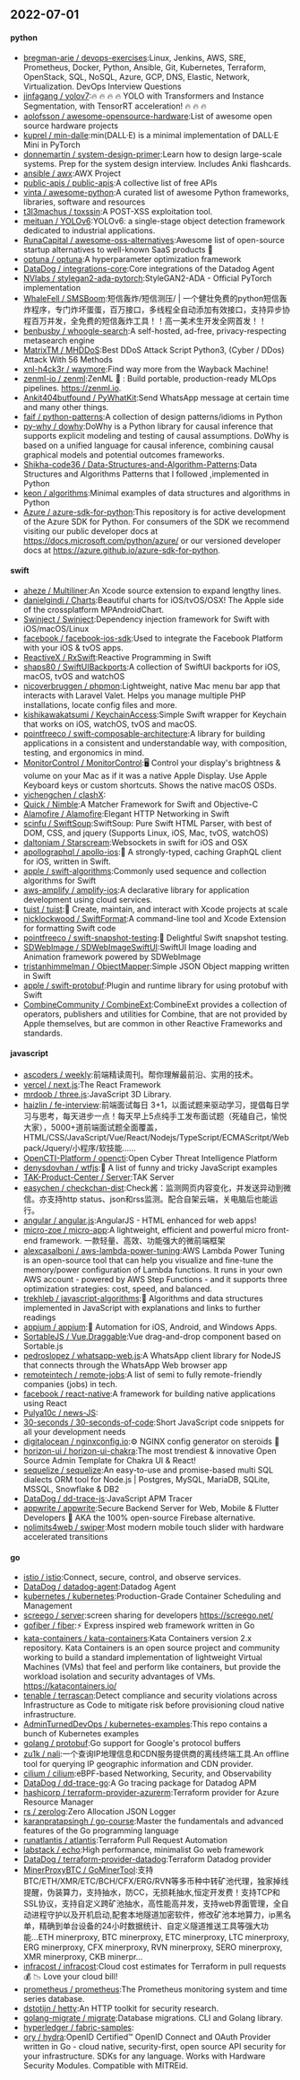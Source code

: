 ## 2022-07-01

#### python
* [bregman-arie / devops-exercises](https://github.com/bregman-arie/devops-exercises):Linux, Jenkins, AWS, SRE, Prometheus, Docker, Python, Ansible, Git, Kubernetes, Terraform, OpenStack, SQL, NoSQL, Azure, GCP, DNS, Elastic, Network, Virtualization. DevOps Interview Questions
* [jinfagang / yolov7](https://github.com/jinfagang/yolov7):🔥
🔥
🔥
🔥
YOLO with Transformers and Instance Segmentation, with TensorRT acceleration!
🔥
🔥
🔥
* [aolofsson / awesome-opensource-hardware](https://github.com/aolofsson/awesome-opensource-hardware):List of awesome open source hardware projects
* [kuprel / min-dalle](https://github.com/kuprel/min-dalle):min(DALL·E) is a minimal implementation of DALL·E Mini in PyTorch
* [donnemartin / system-design-primer](https://github.com/donnemartin/system-design-primer):Learn how to design large-scale systems. Prep for the system design interview. Includes Anki flashcards.
* [ansible / awx](https://github.com/ansible/awx):AWX Project
* [public-apis / public-apis](https://github.com/public-apis/public-apis):A collective list of free APIs
* [vinta / awesome-python](https://github.com/vinta/awesome-python):A curated list of awesome Python frameworks, libraries, software and resources
* [t3l3machus / toxssin](https://github.com/t3l3machus/toxssin):A POST-XSS exploitation tool.
* [meituan / YOLOv6](https://github.com/meituan/YOLOv6):YOLOv6: a single-stage object detection framework dedicated to industrial applications.
* [RunaCapital / awesome-oss-alternatives](https://github.com/RunaCapital/awesome-oss-alternatives):Awesome list of open-source startup alternatives to well-known SaaS products
🚀
* [optuna / optuna](https://github.com/optuna/optuna):A hyperparameter optimization framework
* [DataDog / integrations-core](https://github.com/DataDog/integrations-core):Core integrations of the Datadog Agent
* [NVlabs / stylegan2-ada-pytorch](https://github.com/NVlabs/stylegan2-ada-pytorch):StyleGAN2-ADA - Official PyTorch implementation
* [WhaleFell / SMSBoom](https://github.com/WhaleFell/SMSBoom):短信轰炸/短信测压/ | 一个健壮免费的python短信轰炸程序，专门炸坏蛋蛋，百万接口，多线程全自动添加有效接口，支持异步协程百万并发，全免费的短信轰炸工具！！高一美术生开发全网首发！！
* [benbusby / whoogle-search](https://github.com/benbusby/whoogle-search):A self-hosted, ad-free, privacy-respecting metasearch engine
* [MatrixTM / MHDDoS](https://github.com/MatrixTM/MHDDoS):Best DDoS Attack Script Python3, (Cyber / DDos) Attack With 56 Methods
* [xnl-h4ck3r / waymore](https://github.com/xnl-h4ck3r/waymore):Find way more from the Wayback Machine!
* [zenml-io / zenml](https://github.com/zenml-io/zenml):ZenML
🙏
: Build portable, production-ready MLOps pipelines. https://zenml.io.
* [Ankit404butfound / PyWhatKit](https://github.com/Ankit404butfound/PyWhatKit):Send WhatsApp message at certain time and many other things.
* [faif / python-patterns](https://github.com/faif/python-patterns):A collection of design patterns/idioms in Python
* [py-why / dowhy](https://github.com/py-why/dowhy):DoWhy is a Python library for causal inference that supports explicit modeling and testing of causal assumptions. DoWhy is based on a unified language for causal inference, combining causal graphical models and potential outcomes frameworks.
* [Shikha-code36 / Data-Structures-and-Algorithm-Patterns](https://github.com/Shikha-code36/Data-Structures-and-Algorithm-Patterns):Data Structures and Algorithms Patterns that I followed ,implemented in Python
* [keon / algorithms](https://github.com/keon/algorithms):Minimal examples of data structures and algorithms in Python
* [Azure / azure-sdk-for-python](https://github.com/Azure/azure-sdk-for-python):This repository is for active development of the Azure SDK for Python. For consumers of the SDK we recommend visiting our public developer docs at https://docs.microsoft.com/python/azure/ or our versioned developer docs at https://azure.github.io/azure-sdk-for-python.

#### swift
* [aheze / Multiliner](https://github.com/aheze/Multiliner):An Xcode source extension to expand lengthy lines.
* [danielgindi / Charts](https://github.com/danielgindi/Charts):Beautiful charts for iOS/tvOS/OSX! The Apple side of the crossplatform MPAndroidChart.
* [Swinject / Swinject](https://github.com/Swinject/Swinject):Dependency injection framework for Swift with iOS/macOS/Linux
* [facebook / facebook-ios-sdk](https://github.com/facebook/facebook-ios-sdk):Used to integrate the Facebook Platform with your iOS & tvOS apps.
* [ReactiveX / RxSwift](https://github.com/ReactiveX/RxSwift):Reactive Programming in Swift
* [shaps80 / SwiftUIBackports](https://github.com/shaps80/SwiftUIBackports):A collection of SwiftUI backports for iOS, macOS, tvOS and watchOS
* [nicoverbruggen / phpmon](https://github.com/nicoverbruggen/phpmon):Lightweight, native Mac menu bar app that interacts with Laravel Valet. Helps you manage multiple PHP installations, locate config files and more.
* [kishikawakatsumi / KeychainAccess](https://github.com/kishikawakatsumi/KeychainAccess):Simple Swift wrapper for Keychain that works on iOS, watchOS, tvOS and macOS.
* [pointfreeco / swift-composable-architecture](https://github.com/pointfreeco/swift-composable-architecture):A library for building applications in a consistent and understandable way, with composition, testing, and ergonomics in mind.
* [MonitorControl / MonitorControl](https://github.com/MonitorControl/MonitorControl):🖥
Control your display's brightness & volume on your Mac as if it was a native Apple Display. Use Apple Keyboard keys or custom shortcuts. Shows the native macOS OSDs.
* [yichengchen / clashX](https://github.com/yichengchen/clashX):
* [Quick / Nimble](https://github.com/Quick/Nimble):A Matcher Framework for Swift and Objective-C
* [Alamofire / Alamofire](https://github.com/Alamofire/Alamofire):Elegant HTTP Networking in Swift
* [scinfu / SwiftSoup](https://github.com/scinfu/SwiftSoup):SwiftSoup: Pure Swift HTML Parser, with best of DOM, CSS, and jquery (Supports Linux, iOS, Mac, tvOS, watchOS)
* [daltoniam / Starscream](https://github.com/daltoniam/Starscream):Websockets in swift for iOS and OSX
* [apollographql / apollo-ios](https://github.com/apollographql/apollo-ios):📱
A strongly-typed, caching GraphQL client for iOS, written in Swift.
* [apple / swift-algorithms](https://github.com/apple/swift-algorithms):Commonly used sequence and collection algorithms for Swift
* [aws-amplify / amplify-ios](https://github.com/aws-amplify/amplify-ios):A declarative library for application development using cloud services.
* [tuist / tuist](https://github.com/tuist/tuist):🚀
Create, maintain, and interact with Xcode projects at scale
* [nicklockwood / SwiftFormat](https://github.com/nicklockwood/SwiftFormat):A command-line tool and Xcode Extension for formatting Swift code
* [pointfreeco / swift-snapshot-testing](https://github.com/pointfreeco/swift-snapshot-testing):📸
Delightful Swift snapshot testing.
* [SDWebImage / SDWebImageSwiftUI](https://github.com/SDWebImage/SDWebImageSwiftUI):SwiftUI Image loading and Animation framework powered by SDWebImage
* [tristanhimmelman / ObjectMapper](https://github.com/tristanhimmelman/ObjectMapper):Simple JSON Object mapping written in Swift
* [apple / swift-protobuf](https://github.com/apple/swift-protobuf):Plugin and runtime library for using protobuf with Swift
* [CombineCommunity / CombineExt](https://github.com/CombineCommunity/CombineExt):CombineExt provides a collection of operators, publishers and utilities for Combine, that are not provided by Apple themselves, but are common in other Reactive Frameworks and standards.

#### javascript
* [ascoders / weekly](https://github.com/ascoders/weekly):前端精读周刊。帮你理解最前沿、实用的技术。
* [vercel / next.js](https://github.com/vercel/next.js):The React Framework
* [mrdoob / three.js](https://github.com/mrdoob/three.js):JavaScript 3D Library.
* [haizlin / fe-interview](https://github.com/haizlin/fe-interview):前端面试每日 3+1，以面试题来驱动学习，提倡每日学习与思考，每天进步一点！每天早上5点纯手工发布面试题（死磕自己，愉悦大家），5000+道前端面试题全面覆盖，HTML/CSS/JavaScript/Vue/React/Nodejs/TypeScript/ECMAScritpt/Webpack/Jquery/小程序/软技能……
* [OpenCTI-Platform / opencti](https://github.com/OpenCTI-Platform/opencti):Open Cyber Threat Intelligence Platform
* [denysdovhan / wtfjs](https://github.com/denysdovhan/wtfjs):🤪
A list of funny and tricky JavaScript examples
* [TAK-Product-Center / Server](https://github.com/TAK-Product-Center/Server):TAK Server
* [easychen / checkchan-dist](https://github.com/easychen/checkchan-dist):Check酱：监测网页内容变化，并发送异动到微信。亦支持http status、json和rss监测。配合自架云端，关电脑后也能运行。
* [angular / angular.js](https://github.com/angular/angular.js):AngularJS - HTML enhanced for web apps!
* [micro-zoe / micro-app](https://github.com/micro-zoe/micro-app):A lightweight, efficient and powerful micro front-end framework. 一款轻量、高效、功能强大的微前端框架
* [alexcasalboni / aws-lambda-power-tuning](https://github.com/alexcasalboni/aws-lambda-power-tuning):AWS Lambda Power Tuning is an open-source tool that can help you visualize and fine-tune the memory/power configuration of Lambda functions. It runs in your own AWS account - powered by AWS Step Functions - and it supports three optimization strategies: cost, speed, and balanced.
* [trekhleb / javascript-algorithms](https://github.com/trekhleb/javascript-algorithms):📝
Algorithms and data structures implemented in JavaScript with explanations and links to further readings
* [appium / appium](https://github.com/appium/appium):📱
Automation for iOS, Android, and Windows Apps.
* [SortableJS / Vue.Draggable](https://github.com/SortableJS/Vue.Draggable):Vue drag-and-drop component based on Sortable.js
* [pedroslopez / whatsapp-web.js](https://github.com/pedroslopez/whatsapp-web.js):A WhatsApp client library for NodeJS that connects through the WhatsApp Web browser app
* [remoteintech / remote-jobs](https://github.com/remoteintech/remote-jobs):A list of semi to fully remote-friendly companies (jobs) in tech.
* [facebook / react-native](https://github.com/facebook/react-native):A framework for building native applications using React
* [Pulya10c / news-JS](https://github.com/Pulya10c/news-JS):
* [30-seconds / 30-seconds-of-code](https://github.com/30-seconds/30-seconds-of-code):Short JavaScript code snippets for all your development needs
* [digitalocean / nginxconfig.io](https://github.com/digitalocean/nginxconfig.io):⚙️
NGINX config generator on steroids
💉
* [horizon-ui / horizon-ui-chakra](https://github.com/horizon-ui/horizon-ui-chakra):The most trendiest & innovative Open Source Admin Template for Chakra UI & React!
* [sequelize / sequelize](https://github.com/sequelize/sequelize):An easy-to-use and promise-based multi SQL dialects ORM tool for Node.js | Postgres, MySQL, MariaDB, SQLite, MSSQL, Snowflake & DB2
* [DataDog / dd-trace-js](https://github.com/DataDog/dd-trace-js):JavaScript APM Tracer
* [appwrite / appwrite](https://github.com/appwrite/appwrite):Secure Backend Server for Web, Mobile & Flutter Developers
🚀
AKA the 100% open-source Firebase alternative.
* [nolimits4web / swiper](https://github.com/nolimits4web/swiper):Most modern mobile touch slider with hardware accelerated transitions

#### go
* [istio / istio](https://github.com/istio/istio):Connect, secure, control, and observe services.
* [DataDog / datadog-agent](https://github.com/DataDog/datadog-agent):Datadog Agent
* [kubernetes / kubernetes](https://github.com/kubernetes/kubernetes):Production-Grade Container Scheduling and Management
* [screego / server](https://github.com/screego/server):screen sharing for developers https://screego.net/
* [gofiber / fiber](https://github.com/gofiber/fiber):⚡️
Express inspired web framework written in Go
* [kata-containers / kata-containers](https://github.com/kata-containers/kata-containers):Kata Containers version 2.x repository. Kata Containers is an open source project and community working to build a standard implementation of lightweight Virtual Machines (VMs) that feel and perform like containers, but provide the workload isolation and security advantages of VMs. https://katacontainers.io/
* [tenable / terrascan](https://github.com/tenable/terrascan):Detect compliance and security violations across Infrastructure as Code to mitigate risk before provisioning cloud native infrastructure.
* [AdminTurnedDevOps / kubernetes-examples](https://github.com/AdminTurnedDevOps/kubernetes-examples):This repo contains a bunch of Kubernetes examples
* [golang / protobuf](https://github.com/golang/protobuf):Go support for Google's protocol buffers
* [zu1k / nali](https://github.com/zu1k/nali):一个查询IP地理信息和CDN服务提供商的离线终端工具.An offline tool for querying IP geographic information and CDN provider.
* [cilium / cilium](https://github.com/cilium/cilium):eBPF-based Networking, Security, and Observability
* [DataDog / dd-trace-go](https://github.com/DataDog/dd-trace-go):A Go tracing package for Datadog APM
* [hashicorp / terraform-provider-azurerm](https://github.com/hashicorp/terraform-provider-azurerm):Terraform provider for Azure Resource Manager
* [rs / zerolog](https://github.com/rs/zerolog):Zero Allocation JSON Logger
* [karanpratapsingh / go-course](https://github.com/karanpratapsingh/go-course):Master the fundamentals and advanced features of the Go programming language
* [runatlantis / atlantis](https://github.com/runatlantis/atlantis):Terraform Pull Request Automation
* [labstack / echo](https://github.com/labstack/echo):High performance, minimalist Go web framework
* [DataDog / terraform-provider-datadog](https://github.com/DataDog/terraform-provider-datadog):Terraform Datadog provider
* [MinerProxyBTC / GoMinerTool](https://github.com/MinerProxyBTC/GoMinerTool):支持BTC/ETH/XMR/ETC/BCH/CFX/ERG/RVN等多币种中转矿池代理，独家掉线提醒，伪装算力，支持抽水，防CC，无损耗抽水,恒定开发费！支持TCP和SSL协议，支持自定义跨矿池抽水，高性能高并发，支持web界面管理，全自动进程守护以及开机启动,配套本地隧道加密软件，修改矿池本地算力，ip黑名单，精确到单台设备的24小时数据统计、自定义隧道推送工具等强大功能...ETH minerproxy, BTC minerproxy, ETC minerproxy, LTC minerproxy, ERG minerproxy, CFX minerproxy, RVN minerproxy, SERO minerproxy, XMR minerproxy, CKB minerpr…
* [infracost / infracost](https://github.com/infracost/infracost):Cloud cost estimates for Terraform in pull requests
💰
📉
Love your cloud bill!
* [prometheus / prometheus](https://github.com/prometheus/prometheus):The Prometheus monitoring system and time series database.
* [dstotijn / hetty](https://github.com/dstotijn/hetty):An HTTP toolkit for security research.
* [golang-migrate / migrate](https://github.com/golang-migrate/migrate):Database migrations. CLI and Golang library.
* [hyperledger / fabric-samples](https://github.com/hyperledger/fabric-samples):
* [ory / hydra](https://github.com/ory/hydra):OpenID Certified™ OpenID Connect and OAuth Provider written in Go - cloud native, security-first, open source API security for your infrastructure. SDKs for any language. Works with Hardware Security Modules. Compatible with MITREid.
